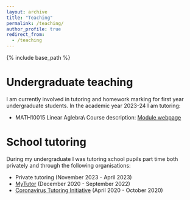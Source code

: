 ```yaml
---
layout: archive
title: "Teaching"
permalink: /teaching/
author_profile: true
redirect_from:
  - /teaching
---
```


{% include base_path %}

Undergraduate teaching
======

I am currently involved in tutoring and homework marking for first year undergraduate students. In the academic year 2023-24 I am tutoring:

- MATH10015 Linear Aglebra\\
  Course description: [Module webpage](https://www.bris.ac.uk/unit-programme-catalogue/UnitDetails.jsa?ayrCode=23%2F24&unitCode=MATH10015)

School tutoring
======

During my undergraduate I was tutoring school pupils part time both privately and through the following organisations:

- Private tutoring (November 2023 - April 2023)
- [MyTutor](https://www.mytutor.co.uk) (December 2020 - September 2022)
- [Coronavirus Tutoring Initiative](https://coronavirustutoring.co.uk/) (April 2020 - October 2020)
